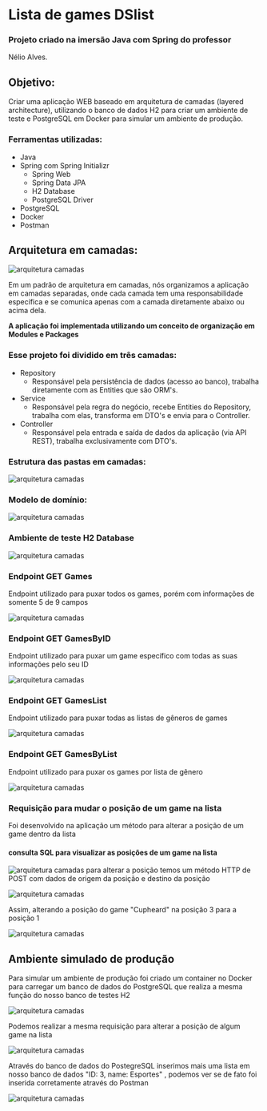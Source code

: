 # Lista de games DSlist

### Projeto criado na imersão Java com Spring do professor
Nélio Alves.

## Objetivo:
Criar uma aplicação WEB baseado em arquitetura de camadas
(layered architecture), utilizando o banco de dados H2 para
criar um ambiente de teste e PostgreSQL em Docker para simular
um ambiente de produção.

### Ferramentas utilizadas:
* Java
* Spring com Spring Initializr
  * Spring Web
  * Spring Data JPA
  * H2 Database
  * PostgreSQL Driver
* PostgreSQL
* Docker
* Postman

## Arquitetura em camadas:

![arquitetura camadas](img/camadas.webp)

Em um padrão de arquitetura em camadas, nós organizamos
a aplicação em camadas separadas, onde cada camada tem
uma responsabilidade específica e se comunica apenas com
a camada diretamente abaixo ou acima dela.

**A aplicação foi implementada utilizando um conceito de organização em Modules e Packages**

### Esse projeto foi dividido em três camadas:
* Repository
  * Responsável pela persistência de dados (acesso ao banco), trabalha diretamente com as Entities que são ORM's.
* Service
  * Responsável pela regra do negócio, recebe Entities do Repository, trabalha com elas, transforma em DTO's e envia para o Controller.
* Controller
  * Responsável pela entrada e saída de dados da aplicação (via API REST), trabalha exclusivamente com DTO's.

### Estrutura das pastas em camadas:

![arquitetura camadas](img/estruturaPastas.png)

### Modelo de domínio:

![arquitetura camadas](img/dslist-model.png)

### Ambiente de teste H2 Database

![arquitetura camadas](img/h2Teste.png)

### Endpoint GET Games
Endpoint utilizado para puxar todos os games, porém
com informações de somente 5 de 9 campos

![arquitetura camadas](img/getGames.png)

### Endpoint GET GamesByID
Endpoint utilizado para puxar um game específico com
todas as suas informações pelo seu ID

![arquitetura camadas](img/gamesById.png)

### Endpoint GET GamesList
Endpoint utilizado para puxar todas as listas de gêneros
de games

![arquitetura camadas](img/gamesList.png)

### Endpoint GET GamesByList
Endpoint utilizado para puxar os games por lista de gênero

![arquitetura camadas](img/gamesByList.png)

### Requisição para mudar o posição de um game na lista
Foi desenvolvido na aplicação um método para alterar a 
posição de um game dentro da lista

#### consulta SQL para visualizar as posições de um game na lista
![arquitetura camadas](img/orgParaTestPosition.png)
para alterar a posição temos um
método HTTP de POST com dados de origem da posição e
destino da posição

![arquitetura camadas](img/requisicaoParaTrocarPosicao.png)

Assim, alterando a posição do game "Cupheard" na posição
3 para a posição 1

![arquitetura camadas](img/positionChanged.png)

## Ambiente simulado de produção
Para simular um ambiente de produção foi criado um container
no Docker para carregar um banco de dados do PostgreSQL que 
realiza a mesma função do nosso banco de testes H2

![arquitetura camadas](img/postgresTeste.png)

Podemos realizar a mesma requisição para alterar a
posição de algum game na lista

![arquitetura camadas](img/postgresChanged.png)

Através do banco de dados do PostegreSQL inserimos
mais uma lista em nosso banco de dados "ID: 3, name: Esportes" , podemos ver se
de fato foi inserida corretamente através do Postman

![arquitetura camadas](img/newListPostgres.png)

